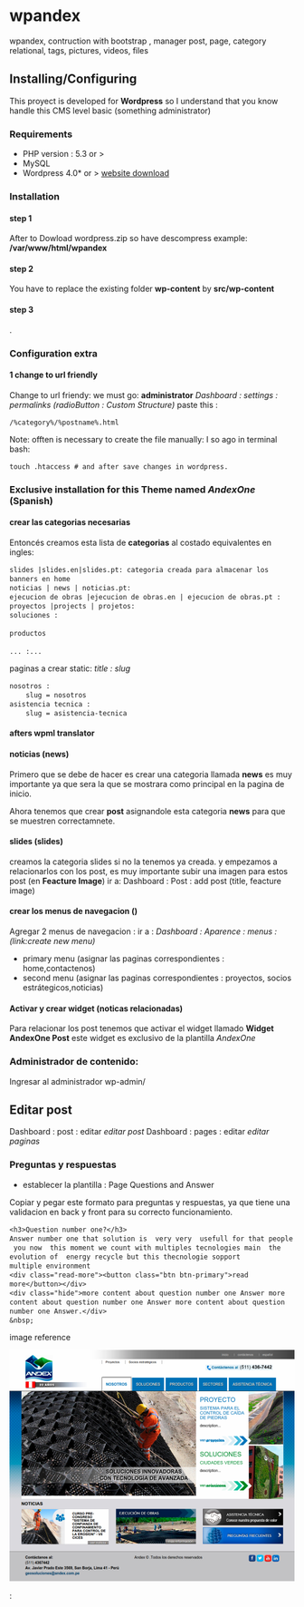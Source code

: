 wpandex
=======

wpandex, contruction with bootstrap , manager post, page, category relational, tags, pictures, videos, files

## Installing/Configuring

This proyect is developed for **Wordpress** so I understand that you know handle this CMS level basic (something administrator)


### Requirements
* PHP version : 5.3 or >
* MySQL
* Wordpress 4.0* or > [website download](https://wordpress.org/download/)



### Installation

#### step 1

After to Dowload wordpress.zip so have descompress example: **/var/www/html/wpandex**

#### step 2

You have to replace the existing folder **wp-content**  by **src/wp-content**

#### step 3
.



### Configuration extra

#### 1 change to url friendly
Change to url friendy: 
we must go: **administrator** 
*Dashboard : settings : permalinks (radioButton : Custom Structure)*
paste this :
    
    /%category%/%postname%.html

    
Note:
offten is necessary to create the file manually:
I so ago in terminal bash:

    touch .htaccess # and after save changes in wordpress.
    
    


### Exclusive installation for this Theme named *AndexOne* (Spanish)

#### crear las categorias necesarias

Entoncés creamos esta lista de **categorias** al costado equivalentes en ingles:
    
    slides |slides.en|slides.pt: categoria creada para almacenar los banners en home
    noticias | news | noticias.pt:
    ejecucion de obras |ejecucion de obras.en | ejecucion de obras.pt : 
    proyectos |projects | projetos:
    soluciones :
    
    productos
    
    ... :...
paginas a crear static:  *title : slug*
    
    nosotros :
        slug = nosotros
    asistencia tecnica : 
        slug = asistencia-tecnica

#### afters wpml translator



#### noticias (news)

Primero que se debe de hacer es crear una categoria llamada **news**
es muy importante ya que sera la que se mostrara como principal en la pagina de inicio.

Ahora tenemos que crear **post** asignandole esta categoria **news**  para que se muestren correctamnete.

#### slides (slides)
creamos la categoria slides si no la tenemos ya creada. y empezamos a relacionarlos con los post, es muy importante subir una imagen para estos post (en **Feacture Image**)
ir a: Dashboard : Post : add post (title, feacture image)


#### crear los menus de  navegacion ()
Agregar 2 menus de navegacion :
ir a : *Dashboard : Aparence : menus :(link:create new menu)*
* primary menu (asignar las paginas correspondientes : home,contactenos)
* second menu (asignar las paginas correspondientes : proyectos, socios estrátegicos,noticias)


####  Activar y crear widget (noticas relacionadas)
Para relacionar los post tenemos que activar el widget llamado 
**Widget AndexOne Post** este widget es exclusivo de la plantilla *AndexOne*





### Administrador de contenido:
Ingresar al administrador wp-admin/  
    
## Editar post
Dashboard : post : editar *editar post*
Dashboard : pages : editar *editar paginas*
    




### Preguntas y respuestas

* establecer la plantilla : Page Questions and Answer

Copiar y pegar este formato para preguntas y respuestas, ya que tiene una validacion en back y front para su correcto
funcionamiento. 

    <h3>Question number one?</h3>
    Answer number one that solution is  very very  usefull for that people  you now  this moment we count with multiples tecnologies main  the evolution of  energy recycle but this thecnologie sopport multiple environment
    <div class="read-more"><button class="btn btn-primary">read more</button></div>
    <div class="hide">more content about question number one Answer more content about question number one Answer more content about question number one Answer.</div>
    &nbsp;






image reference

![thumbnail](https://github.com/enlacee/wpandex/blob/master/src/wp-content/themes/andexone/screenshot.png) 



 :
